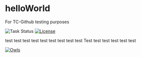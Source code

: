 # helloWorld
For TC-Github testing purposes

![Task Status](https://github.taskcluster.net/v1/badge/owlishDeveloper/helloWorld/master) [![License](https://img.shields.io/badge/license-MPL%202.0-orange.svg)](http://mozilla.org/MPL/2.0)

test test test test test test test test test Test test test test test test

[![Owls](https://s-media-cache-ak0.pinimg.com/originals/b7/27/59/b727598ec2cffc1558f290d2c7423ecc.jpg)](https://www.google.ca)

